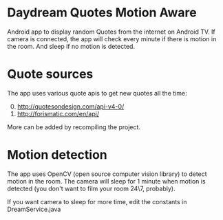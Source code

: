 Daydream Quotes Motion Aware
============================

Android app to display random Quotes from the internet on Android TV. 
If camera is connected, the app will check every minute if there is motion in the room. And sleep if no motion is detected.

Quote sources
=============

The app uses various quote apis to get new quotes all the time:

0. http://quotesondesign.com/api-v4-0/
1. http://forismatic.com/en/api/

More can be added by recompiling the project.

Motion detection
================

The app uses OpenCV (open source computer vision library) to detect motion in the room.
The camera will sleep for 1 minute when motion is detected (you don't want to film your room 24\7, probably).

If you want camera to sleep for more time, edit the constants in DreamService.java
